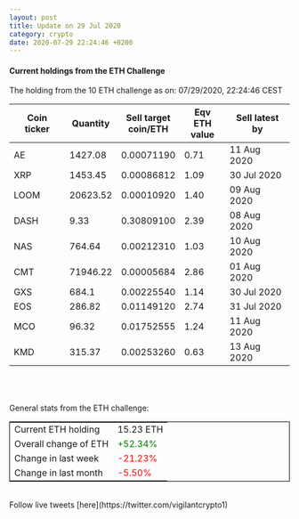 ```yaml
---
layout: post
title: Update on 29 Jul 2020
category: crypto
date: 2020-07-29 22:24:46 +0200
---
```

<!-- Global site tag (gtag.js) - Google Analytics -->
<script async src="https://www.googletagmanager.com/gtag/js?id=UA-103831149-5"></script>
<script>
  window.dataLayer = window.dataLayer || [];
  function gtag(){dataLayer.push(arguments);}
  gtag('js', new Date());

  gtag('config', 'UA-103831149-5');
</script>


#### Current holdings from the ETH Challenge

The holding from the 10 ETH challenge as on: 07/29/2020, 22:24:46 CEST

|Coin ticker|Quantity|Sell target<br>coin/ETH|Eqv ETH<br>value|Sell latest by|
|-----------|--------|-----------|-----------|--------------|
AE|1427.08|  0.00071190|0.71|11 Aug 2020|
XRP|1453.45|  0.00086812|1.09|30 Jul 2020|
LOOM|20623.52|  0.00010920|1.40|09 Aug 2020|
DASH|9.33|  0.30809100|2.39|08 Aug 2020|
NAS|764.64|  0.00212310|1.03|10 Aug 2020|
CMT|71946.22|  0.00005684|2.86|01 Aug 2020|
GXS|684.1|  0.00225540|1.14|30 Jul 2020|
EOS|286.82|  0.01149120|2.74|31 Jul 2020|
MCO|96.32|  0.01752555|1.24|11 Aug 2020|
KMD|315.37|  0.00253260|0.63|13 Aug 2020|

<br>
<br>
<br>
General stats from the ETH challenge:

<table style="border:1px solid black;margin-left:auto;margin-right:auto;">
	<tbody>
	<tr>
		<td>Current ETH holding</td>
		<td>     15.23 ETH</td>
	</tr>
	<tr>
		<td>Overall change of ETH</td>
		<td><font color="green">+52.34%</font></td>
	</tr>
	<tr>
		<td>Change in last week</td>
		<td><font color="red">-21.23%</font></td>
	</tr>
	<tr>
		<td>Change in last month</td>
		<td><font color="red">-5.50%</font></td>
	</tr>
	</tbody>
</table>

<br>
Follow live tweets [here](https://twitter.com/vigilantcrypto1)
<br>
<br>